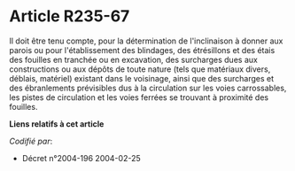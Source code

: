 # Article R235-67

Il doit être tenu compte, pour la détermination de l'inclinaison à donner aux parois ou pour l'établissement des blindages,
des étrésillons et des étais des fouilles en tranchée ou en excavation, des surcharges dues aux constructions ou aux dépôts
de toute nature (tels que matériaux divers, déblais, matériel) existant dans le voisinage, ainsi que des surcharges et des
ébranlements prévisibles dus à la circulation sur les voies carrossables, les pistes de circulation et les voies ferrées se
trouvant à proximité des fouilles.

**Liens relatifs à cet article**

_Codifié par_:

  - Décret n°2004-196 2004-02-25

